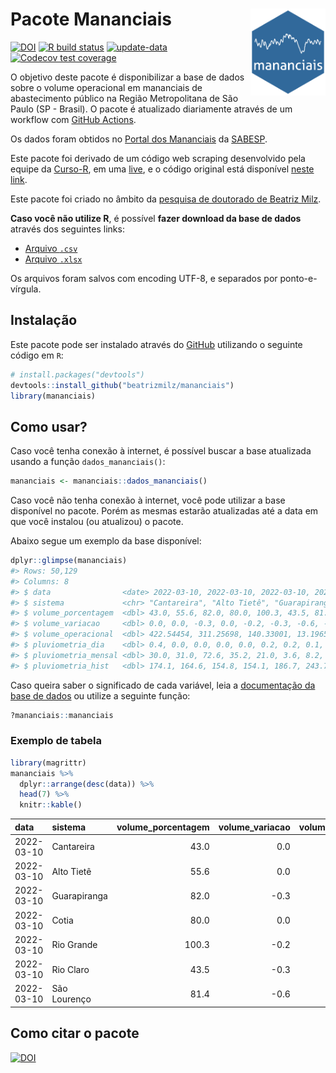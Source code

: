 
<!-- README.md is generated from README.Rmd. Please edit that file -->

# Pacote Mananciais <img src="man/figures/hexlogo.png" align="right" width = "120px"/>

<!-- badges: start -->

[![DOI](https://zenodo.org/badge/DOI/10.5281/zenodo.4733056.svg)](https://doi.org/10.5281/zenodo.4733056)
[![R build
status](https://github.com/beatrizmilz/mananciais/workflows/R-CMD-check/badge.svg)](https://github.com/beatrizmilz/mananciais/actions)
[![update-data](https://github.com/beatrizmilz/mananciais/actions/workflows/2-update_data.yaml/badge.svg)](https://github.com/beatrizmilz/mananciais/actions/workflows/2-update_data.yaml)
[![Codecov test
coverage](https://codecov.io/gh/beatrizmilz/mananciais/branch/master/graph/badge.svg)](https://codecov.io/gh/beatrizmilz/mananciais?branch=master)
<!-- badges: end -->

O objetivo deste pacote é disponibilizar a base de dados sobre o volume
operacional em mananciais de abastecimento público na Região
Metropolitana de São Paulo (SP - Brasil). O pacote é atualizado
diariamente através de um workflow com [GitHub
Actions](https://github.com/beatrizmilz/mananciais/actions).

Os dados foram obtidos no [Portal dos
Mananciais](http://mananciais.sabesp.com.br/Situacao) da
[SABESP](http://site.sabesp.com.br/site/Default.aspx).

Este pacote foi derivado de um código web scraping desenvolvido pela
equipe da [Curso-R](https://www.curso-r.com/), em uma
[live](https://youtu.be/jvZIxrMmOcQ), e o código original está
disponível [neste
link](https://github.com/curso-r/lives/blob/master/drafts/20200730_scraper_sabesp.R).

Este pacote foi criado no âmbito da [pesquisa de doutorado de Beatriz
Milz](https://beatrizmilz.github.io/tese/).

**Caso você não utilize R**, é possível **fazer download da base de
dados** através dos seguintes links:

  - [Arquivo
    `.csv`](https://github.com/beatrizmilz/mananciais/raw/master/inst/extdata/mananciais.csv)
  - [Arquivo
    `.xlsx`](https://github.com/beatrizmilz/mananciais/blob/master/inst/extdata/mananciais.xlsx?raw=true)

Os arquivos foram salvos com encoding UTF-8, e separados por
ponto-e-vírgula.

## Instalação

Este pacote pode ser instalado através do [GitHub](https://github.com/)
utilizando o seguinte código em `R`:

``` r
# install.packages("devtools")
devtools::install_github("beatrizmilz/mananciais")
library(mananciais)
```

## Como usar?

Caso você tenha conexão à internet, é possível buscar a base atualizada
usando a função `dados_mananciais()`:

``` r
mananciais <- mananciais::dados_mananciais() 
```

Caso você não tenha conexão à internet, você pode utilizar a base
disponível no pacote. Porém as mesmas estarão atualizadas até a data em
que você instalou (ou atualizou) o pacote.

Abaixo segue um exemplo da base disponível:

``` r
dplyr::glimpse(mananciais)
#> Rows: 50,129
#> Columns: 8
#> $ data                <date> 2022-03-10, 2022-03-10, 2022-03-10, 2022-03-10, 2…
#> $ sistema             <chr> "Cantareira", "Alto Tietê", "Guarapiranga", "Cotia…
#> $ volume_porcentagem  <dbl> 43.0, 55.6, 82.0, 80.0, 100.3, 43.5, 81.4, 43.0, 5…
#> $ volume_variacao     <dbl> 0.0, 0.0, -0.3, 0.0, -0.2, -0.3, -0.6, -0.1, -0.1,…
#> $ volume_operacional  <dbl> 422.54454, 311.25698, 140.33001, 13.19650, 112.564…
#> $ pluviometria_dia    <dbl> 0.4, 0.0, 0.0, 0.0, 0.0, 0.2, 0.2, 0.1, 0.1, 0.0, …
#> $ pluviometria_mensal <dbl> 30.0, 31.0, 72.6, 35.2, 21.0, 3.6, 8.2, 29.6, 31.0…
#> $ pluviometria_hist   <dbl> 174.1, 164.6, 154.8, 154.1, 186.7, 243.7, 195.1, 1…
```

Caso queira saber o significado de cada variável, leia a [documentação
da base de
dados](https://beatrizmilz.github.io/mananciais/reference/mananciais.html)
ou utilize a seguinte função:

``` r
?mananciais::mananciais
```

### Exemplo de tabela

``` r
library(magrittr)
mananciais %>% 
  dplyr::arrange(desc(data)) %>% 
  head(7) %>%
  knitr::kable()
```

| data       | sistema      | volume\_porcentagem | volume\_variacao | volume\_operacional | pluviometria\_dia | pluviometria\_mensal | pluviometria\_hist |
| :--------- | :----------- | ------------------: | ---------------: | ------------------: | ----------------: | -------------------: | -----------------: |
| 2022-03-10 | Cantareira   |                43.0 |              0.0 |           422.54454 |               0.4 |                 30.0 |              174.1 |
| 2022-03-10 | Alto Tietê   |                55.6 |              0.0 |           311.25698 |               0.0 |                 31.0 |              164.6 |
| 2022-03-10 | Guarapiranga |                82.0 |            \-0.3 |           140.33001 |               0.0 |                 72.6 |              154.8 |
| 2022-03-10 | Cotia        |                80.0 |              0.0 |            13.19650 |               0.0 |                 35.2 |              154.1 |
| 2022-03-10 | Rio Grande   |               100.3 |            \-0.2 |           112.56430 |               0.0 |                 21.0 |              186.7 |
| 2022-03-10 | Rio Claro    |                43.5 |            \-0.3 |             5.94007 |               0.2 |                  3.6 |              243.7 |
| 2022-03-10 | São Lourenço |                81.4 |            \-0.6 |            72.29796 |               0.2 |                  8.2 |              195.1 |

## Como citar o pacote

[![DOI](https://zenodo.org/badge/DOI/10.5281/zenodo.4733056.svg)](https://doi.org/10.5281/zenodo.4733056)
